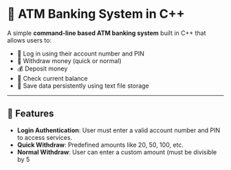 # 🏦 ATM Banking System in C++

A simple **command-line based ATM banking system** built in C++ that allows users to:
- 🔐 Log in using their account number and PIN
- 💸 Withdraw money (quick or normal)
- 💰 Deposit money
- 📄 Check current balance
- 💾 Save data persistently using text file storage

---

## 📌 Features

- **Login Authentication**: User must enter a valid account number and PIN to access services.
- **Quick Withdraw**: Predefined amounts like 20, 50, 100, etc.
- **Normal Withdraw**: User can enter a custom amount (must be divisible by 5
